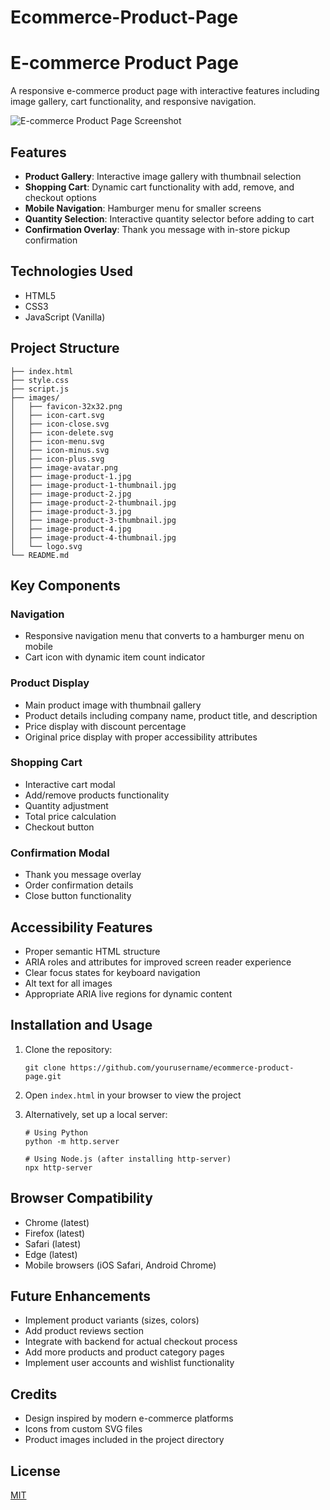 # Ecommerce-Product-Page

# E-commerce Product Page

A responsive e-commerce product page with interactive features including image gallery, cart functionality, and responsive navigation.

![E-commerce Product Page Screenshot](./images/screenshot.jpg)

## Features


- **Product Gallery**: Interactive image gallery with thumbnail selection
- **Shopping Cart**: Dynamic cart functionality with add, remove, and checkout options
- **Mobile Navigation**: Hamburger menu for smaller screens
- **Quantity Selection**: Interactive quantity selector before adding to cart
- **Confirmation Overlay**: Thank you message with in-store pickup confirmation

## Technologies Used

- HTML5
- CSS3
- JavaScript (Vanilla)

## Project Structure

```
├── index.html
├── style.css
├── script.js
├── images/
│   ├── favicon-32x32.png
│   ├── icon-cart.svg
│   ├── icon-close.svg
│   ├── icon-delete.svg
│   ├── icon-menu.svg
│   ├── icon-minus.svg
│   ├── icon-plus.svg
│   ├── image-avatar.png
│   ├── image-product-1.jpg
│   ├── image-product-1-thumbnail.jpg
│   ├── image-product-2.jpg
│   ├── image-product-2-thumbnail.jpg
│   ├── image-product-3.jpg
│   ├── image-product-3-thumbnail.jpg
│   ├── image-product-4.jpg
│   ├── image-product-4-thumbnail.jpg
│   └── logo.svg
└── README.md
```

## Key Components

### Navigation

- Responsive navigation menu that converts to a hamburger menu on mobile
- Cart icon with dynamic item count indicator

### Product Display

- Main product image with thumbnail gallery
- Product details including company name, product title, and description
- Price display with discount percentage
- Original price display with proper accessibility attributes

### Shopping Cart

- Interactive cart modal
- Add/remove products functionality
- Quantity adjustment
- Total price calculation
- Checkout button

### Confirmation Modal

- Thank you message overlay
- Order confirmation details
- Close button functionality

## Accessibility Features

- Proper semantic HTML structure
- ARIA roles and attributes for improved screen reader experience
- Clear focus states for keyboard navigation
- Alt text for all images
- Appropriate ARIA live regions for dynamic content

## Installation and Usage

1. Clone the repository:
   ```
   git clone https://github.com/yourusername/ecommerce-product-page.git
   ```

2. Open `index.html` in your browser to view the project

3. Alternatively, set up a local server:
   ```
   # Using Python
   python -m http.server
   
   # Using Node.js (after installing http-server)
   npx http-server
   ```

## Browser Compatibility

- Chrome (latest)
- Firefox (latest)
- Safari (latest)
- Edge (latest)
- Mobile browsers (iOS Safari, Android Chrome)

## Future Enhancements

- Implement product variants (sizes, colors)
- Add product reviews section
- Integrate with backend for actual checkout process
- Add more products and product category pages
- Implement user accounts and wishlist functionality

## Credits

- Design inspired by modern e-commerce platforms
- Icons from custom SVG files
- Product images included in the project directory

## License

[MIT](LICENSE)
